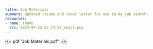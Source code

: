 ```yaml
---
title: Job Materials
summary: Updated resume and cover letter for use in my job search.
resources:
- name: thumb
  src: 2024-04-22 03_14_57_small.png
---
```


{{< pdf "Job Materials.pdf" >}}